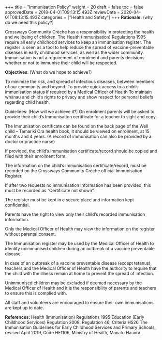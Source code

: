 +++
title = "Immunisation Policy"
weight = 20
draft = false
toc = false
approvedDate = 2018-04-01T09:13:15.493Z
reviewDate = 2020-04-01T08:13:15.493Z
categories = ["Health and Safety"]
+++
**Rationale:** (why do we need this policy?)

Crossways Community Crèche has a responsibility in protecting the health and wellbeing of children. The Health (Immunisation) Regulations 1995 require all early childhood services to keep an immunisation register. The register is seen as a tool to help reduce the spread of vaccine-preventable diseases in early childhood services, as well as the wider community. Immunisation is not a requirement of enrolment and parents decisions whether or not to immunise their child will be respected. 

**Objectives:** (What do we hope to achieve?)

To minimize the risk, and spread of infectious diseases, between members of our community and beyond. 
To provide quick access to a child’s immunisation status if required by a Medical Officer of Health
To maintain whànau and child’s rights to privacy and show respect for personal beliefs regarding child health. 

Guidelines: (How will we achieve it?)
On enrolment parents will be asked to provide their child’s Immunisation certificate for a teacher to sight and copy. 

The Immunisation certificate can be found on the back page of the Well child – Tamariki Ora health book, it should be viewed on enrolment, at 15 months and 4 years. (A record of immunisation can also be provided by a doctor or practice nurse)    
 
If provided, the child’s Immunisation certificate/record should be copied and filed with their enrolment form.

The information on the child’s Immunisation certificate/record, must be recorded on the Crossways Community Crèche official Immunisation Register.

If after two requests no immunisation information has been provided, this must be recorded as “Certificate not shown”.

The register must be kept in a secure place and information kept confidential.

Parents have the right to view only their child’s recorded immunisation information.

Only the Medical Officer of Health may view the information on the register without parental consent.

The Immunisation register may be used by the Medical Officer of Health to identify unimmunised children during an outbreak of a vaccine preventable disease. 

In case of an outbreak of a vaccine preventable disease (except tetanus), teachers and the Medical Officer of Health have the authority to require that the child with the illness remain at home to prevent the spread of infection.

Unimmunised children may be excluded if deemed necessary by the Medical Officer of Health and it is the responsibility of parents and teachers to ensure this is complied with. 

All staff and volunteers are encouraged to ensure their own immunisations are kept up to date. 

**References:**
Health (Immunisation) Regulations 1995 
Education (Early Childhood Services) Regulation 2008. Regulation 46, Criteria HS26 
The Immunisation Guidelines for Early Childhood Services and Primary Schools, revised April 2019, Code HE1106, Ministry of Health, Manatū Hauora.  
